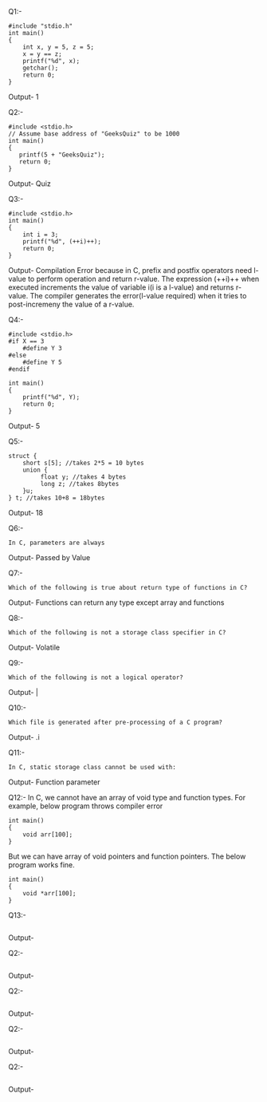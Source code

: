 Q1:-
```
#include "stdio.h"
int main() 
{ 
    int x, y = 5, z = 5; 
    x = y == z; 
    printf("%d", x); 
    getchar(); 
    return 0; 
}
```
Output- 1<br>

Q2:-
```
#include <stdio.h>
// Assume base address of "GeeksQuiz" to be 1000
int main()
{
   printf(5 + "GeeksQuiz");
   return 0;
}
```
Output- Quiz <br>

Q3:-
```
#include <stdio.h>
int main()
{
    int i = 3;
    printf("%d", (++i)++);
    return 0;
}
```
Output- Compilation Error because in C, prefix and postfix operators need l-value to perform operation and return r-value. The expression (++i)++ when executed increments the value of variable i(i is a l-value) and returns r-value. The compiler generates the error(l-value required) when it tries to post-incremeny the value of a r-value. <br>

Q4:-
```
#include <stdio.h>
#if X == 3
    #define Y 3
#else
    #define Y 5
#endif
 
int main()
{
    printf("%d", Y);
    return 0;
}
```
Output- 5 <br>

Q5:-
```
struct { 
    short s[5]; //takes 2*5 = 10 bytes
    union { 
         float y; //takes 4 bytes
         long z; //takes 8bytes
    }u; 
} t; //takes 10+8 = 18bytes
```
Output- 18 <br>

Q6:-
```
In C, parameters are always 
```
Output- Passed by Value <br>

Q7:-
```
Which of the following is true about return type of functions in C?
```
Output- Functions can return any type except array and functions <br>

Q8:-
```
Which of the following is not a storage class specifier in C?
```
Output- Volatile <br>

Q9:-
```
Which of the following is not a logical operator?
```
Output- | <br>

Q10:-
```
Which file is generated after pre-processing of a C program?
```
Output- .i <br>

Q11:-
```
In C, static storage class cannot be used with:
```
Output- Function parameter <br>

Q12:- In C, we cannot have an array of void type and function types. 
For example, below program throws compiler error 
```
int main()
{
    void arr[100];
}
```
But we can have array of void pointers and function pointers. The below program works fine. 
```
int main()
{
    void *arr[100];
}
```

Q13:-
```
```
Output- 

Q2:-
```
```
Output- 

Q2:-
```
```
Output- 

Q2:-
```
```
Output- 

Q2:-
```
```
Output- 